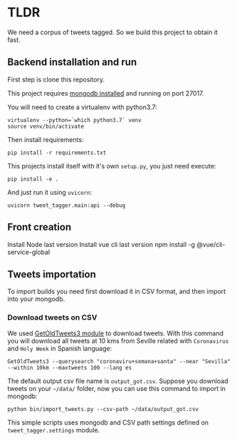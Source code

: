 # TLDR
We need a corpus of tweets tagged. So we build this project to obtain it fast.

## Backend installation and run
First step is clone this repository.

This project requires [mongodb installed](https://docs.mongodb.com/manual/installation/) and running on port 27017.

You will need to create a virtualenv with python3.7:
```shell script
virtualenv --python=`which python3.7` venv
source venv/bin/activate
```

Then install requirements:

```shell script
pip install -r requirements.txt
```
This projects install itself with it's own `setup.py`, you just need execute:
```shell script
pip install -e .
```

And just run it using `uvicorn`:
```shell script
uvicorn tweet_tagger.main:api --debug
```
## Front creation
Install Node last version
Install vue cli last version
npm install -g @vue/cli-service-global
## Tweets importation
To import builds you need first download it in CSV format, and then import into your mongodb.

### Download tweets on CSV
We used [GetOldTweets3 module](https://github.com/Mottl/GetOldTweets3) to download tweets. With this command you will 
download all tweets at 10 kms from Seville related with `Coronavirus` and `Holy Week`  in Spanish language:
```shell script
GetOldTweets3 --querysearch "coronaviru+semana+santa" --near "Sevilla" --within 10km --maxtweets 100 --lang es
```
The default output csv file name is `output_got.csv`. Suppose you download tweets on your `~/data/` folder, now you 
can use this command to import in mongodb:
```shell script
python bin/import_tweets.py --csv-path ~/data/output_got.csv

```
This simple scripts uses mongodb and CSV path settings defined on `tweet_tagger.settings` module.

